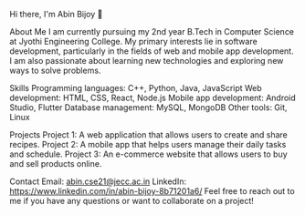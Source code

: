 Hi there, I'm Abin Bijoy 👋

About Me
I am currently pursuing my 2nd year B.Tech in Computer Science at Jyothi Engineering College. My primary interests lie in software development, particularly in the fields of web and mobile app development. I am also passionate about learning new technologies and exploring new ways to solve problems.

Skills
Programming languages: C++, Python, Java, JavaScript
Web development: HTML, CSS, React, Node.js
Mobile app development: Android Studio, Flutter
Database management: MySQL, MongoDB
Other tools: Git, Linux

Projects
Project 1: A web application that allows users to create and share recipes.
Project 2: A mobile app that helps users manage their daily tasks and schedule.
Project 3: An e-commerce website that allows users to buy and sell products online.

Contact
Email: abin.cse21@jecc.ac.in
LinkedIn: https://www.linkedin.com/in/abin-bijoy-8b71201a6/
Feel free to reach out to me if you have any questions or want to collaborate on a project!
